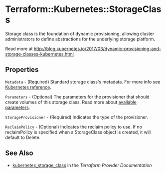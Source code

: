 # Terraform::Kubernetes::StorageClass

Storage class is the foundation of dynamic provisioning, allowing cluster administrators to define abstractions for the underlying storage platform.

Read more at http://blog.kubernetes.io/2017/03/dynamic-provisioning-and-storage-classes-kubernetes.html

## Properties

`Metadata` - (Required) Standard storage class's metadata. For more info see [Kubernetes reference](https://github.com/kubernetes/community/blob/e59e666e3464c7d4851136baa8835a311efdfb8e/contributors/devel/api-conventions.md#metadata).

`Parameters` - (Optional) The parameters for the provisioner that should create volumes of this storage class. Read more about [available parameters](https://kubernetes.io/docs/concepts/storage/storage-classes/#parameters).

`StorageProvisioner` - (Required) Indicates the type of the provisioner.

`ReclaimPolicy` - (Optional) Indicates the reclaim policy to use.  If no reclaimPolicy is specified when a StorageClass object is created, it will default to Delete.


## See Also

* [kubernetes_storage_class](https://www.terraform.io/docs/providers/kubernetes/r/storage_class.html) in the _Terraform Provider Documentation_